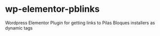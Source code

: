 # wp-elementor-pblinks
Wordpress Elementor Plugin for getting links to Pilas Bloques installers as dynamic tags
